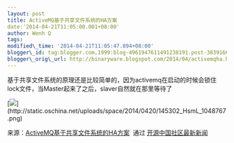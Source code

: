 ```yaml
--- 
layout: post 
title: ActiveMQ基于共享文件系统的HA方案 
date:'2014-04-21T11:05:00.001+08:00' 
author: Wenh Q
tags:
modified\_time: '2014-04-21T11:05:47.894+08:00' 
blogger\_id: tag:blogger.com,1999:blog-4961947611491238191.post-3839166468941213081
blogger\_orig\_url: http://binaryware.blogspot.com/2014/04/activemqha.html
---
```

基于共享文件系统的原理还是比较简单的，因为activemq在启动的时候会锁住lock文件，当Master起来了之后，slaver自然就在那里等待了



[![](https://images-blogger-opensocial.googleusercontent.com/gadgets/proxy?url=http%3A%2F%2Fstatic.oschina.net%2Fuploads%2Fspace%2F2014%2F0420%2F145302_HsmL_1048767.png&container=blogger&gadget=a&rewriteMime=image%2F*)](http://static.oschina.net/uploads/space/2014/0420/145302_HsmL_1048767.png)
<div>




</div>

<div>

来源：[ActiveMQ基于共享文件系统的HA方案](http://my.oschina.net/wenhaowu/blog/224295)  通过 [开源中国社区最新新闻](http://www.oschina.net/?from=rss)

</div>

